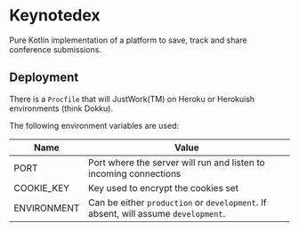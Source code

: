 # Keynotedex

Pure Kotlin implementation of a platform to save, track and share conference submissions.

Deployment
----------

There is a `Procfile` that will JustWork(TM) on Heroku or Herokuish environments (think Dokku).

The following environment variables are used:

| Name | Value |
|------|-------|
| PORT | Port where the server will run and listen to incoming connections |
| COOKIE_KEY | Key used to encrypt the cookies set |
| ENVIRONMENT | Can be either `production` or `development`. If absent, will assume `development`. |
